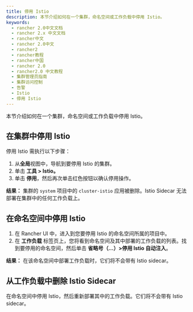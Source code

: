 ```yaml
---
title: 停用 Istio
description: 本节介绍如何在一个集群，命名空间或工作负载中停用 Istio。
keywords:
  - rancher 2.0中文文档
  - rancher 2.x 中文文档
  - rancher中文
  - rancher 2.0中文
  - rancher2
  - rancher教程
  - rancher中国
  - rancher 2.0
  - rancher2.0 中文教程
  - 集群管理员指南
  - 集群访问控制
  - 告警
  - Istio
  - 停用 Istio
---
```


本节介绍如何在一个集群，命名空间或工作负载中停用 Istio。

## 在集群中停用 Istio

停用 Istio 需执行以下步骤：

1. 从**全局**视图中，导航到要停用 Istio 的集群。
1. 单击 **工具 > Istio。**
1. 单击 **停用**，然后再次单击红色按钮以确认停用操作。

**结果：** 集群的 `system` 项目中的 `cluster-istio` 应用被删除。Istio Sidecar 无法部署在集群中的任何工作负载上。

## 在命名空间中停用 Istio

1. 在 Rancher UI 中，进入到您要停用 Istio 的命名空间所属的项目中。
1. 在 **工作负载** 标签页上，您将看到命名空间及其中部署的工作负载的列表。找到要停用的命名空间，然后单击 **省略号（...）>停用 Istio 自动注入**。

**结果：** 在该命名空间中部署工作负载时，它们将不会带有 Istio sidecar。

## 从工作负载中删除 Istio Sidecar

在命名空间中停用 Istio，然后重新部署其中的工作负载。它们将不会带有 Istio sidecar。
